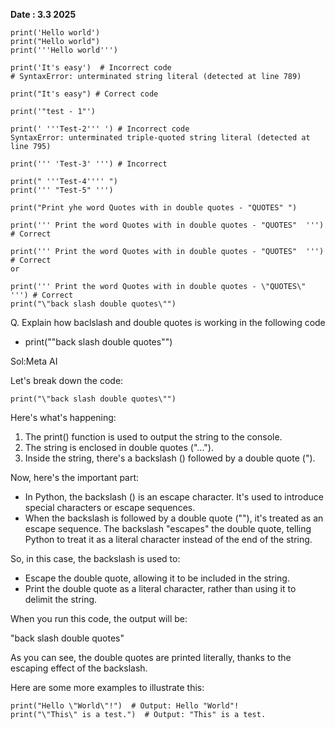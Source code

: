**Date : 3.3 2025**

```
print('Hello world')
print("Hello world")
print('''Hello world''')

print('It's easy')  # Incorrect code 
# SyntaxError: unterminated string literal (detected at line 789)

print("It's easy") # Correct code

print('"test - 1"')

print(' '''Test-2''' ') # Incorrect code
SyntaxError: unterminated triple-quoted string literal (detected at line 795)

print(''' 'Test-3' ''') # Incorrect

print(" '''Test-4'''' ")
print(''' "Test-5" ''')

print("Print yhe word Quotes with in double quotes - "QUOTES" ")

print(''' Print the word Quotes with in double quotes - "QUOTES"  ''') # Correct

print(''' Print the word Quotes with in double quotes - "QUOTES"  ''') # Correct
or

print(''' Print the word Quotes with in double quotes - \"QUOTES\"  ''') # Correct
print("\"back slash double quotes\"")

```


Q. Explain how baclslash and double quotes is working in the following code
 - print("\"back slash double quotes\"")

Sol:Meta AI

Let's break down the code:


```print("\"back slash double quotes\"")```


Here's what's happening:

1. The print() function is used to output the string to the console.
2. The string is enclosed in double quotes ("...").
3. Inside the string, there's a backslash (\) followed by a double quote (").

Now, here's the important part:

- In Python, the backslash (\) is an escape character. It's used to introduce special characters or escape sequences.
- When the backslash is followed by a double quote ("\"), it's treated as an escape sequence. The backslash "escapes" the double quote, telling Python to treat it as a literal character instead of the end of the string.

So, in this case, the backslash is used to:

- Escape the double quote, allowing it to be included in the string.
- Print the double quote as a literal character, rather than using it to delimit the string.

When you run this code, the output will be:


"back slash double quotes"


As you can see, the double quotes are printed literally, thanks to the escaping effect of the backslash.

Here are some more examples to illustrate this:

```
print("Hello \"World\"!")  # Output: Hello "World"!
print("\"This\" is a test.")  # Output: "This" is a test.
```
